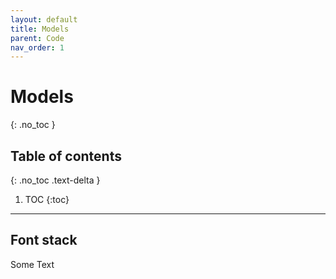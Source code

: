 ```yaml
---
layout: default
title: Models
parent: Code
nav_order: 1
---
```


# Models
{: .no_toc }

## Table of contents
{: .no_toc .text-delta }

1. TOC
{:toc}

---

## Font stack
Some Text